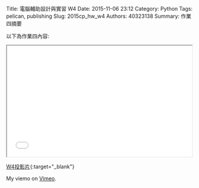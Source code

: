 Title: 電腦輔助設計與實習  W4
Date: 2015-11-06 23:12
Category: Python
Tags: pelican, publishing
Slug: 2015cp_hw_w4
Authors: 40323138
Summary: 作業四摘要

以下為作業四內容:

<iframe src="40323138_cp_w4_p.html" width="500" height="300"></iframe>

[W4投影片](40323138_cp_w4_p.html){:target="_blank"}



My  viemo</a> on <a href="https://vimeo.com/home/myvideos">Vimeo</a>.</p>